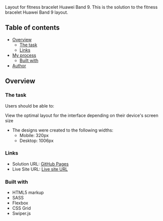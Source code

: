 Layout for fitness bracelet Huawei Band 9.
This is the solution to the fitness bracelet Huawei Band 9 layout.

## Table of contents

- [Overview](#overview)
  - [The task](#the-task)
  - [Links](#links)
- [My process](#my-process)
  - [Built with](#built-with)
- [Author](#author)

## Overview

### The task

Users should be able to:

View the optimal layout for the interface depending on their device's screen size

- The designs were created to the following widths:
  - Mobile: 320px
  - Desktop: 1006px

### Links

- Solution URL: [GitHub Pages](https://github.com/OlSerkes/huawei-band9)
- Live Site URL: [Live site URL](https://olserkes.github.io/huawei-band9/)

### Built with

- HTML5 markup
- SASS
- Flexbox
- CSS Grid
- Swiper.js

